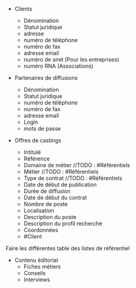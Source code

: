 - Clients
  - Dénomination
  - Statut juridique
  - adresse
  - numéro de téléphone
  - numéro de fax
  - adresse email
  - numéro de siret (Pour les entreprises)
  - numéro RNA (Associations)
  
- Partenaires de diffusions
  - Dénomination
  - Statut juridique
  - numéro de téléphone
  - numéro de fax
  - adresse email
  - Login
  - mots de passe
  
- Offres de castings
  - Intitulé
  - Référence
  - Domaine de métier //TODO : #Référentiels
  - Métier //TODO : #Référentiels
  - Type de contrat //TODO : #Référentiels
  - Date de début de publication
  - Durée de diffusion
  - Date de début du contrat
  - Nombre de poste
  - Localisation
  - Description du poste
  - Description du profil recherché
  - Coordonnées
  - #Client

Faire les différentes table des listes de référentiel

- Contenu  éditorial
    - Fiches  métiers
    - Conseils
    - Interviews